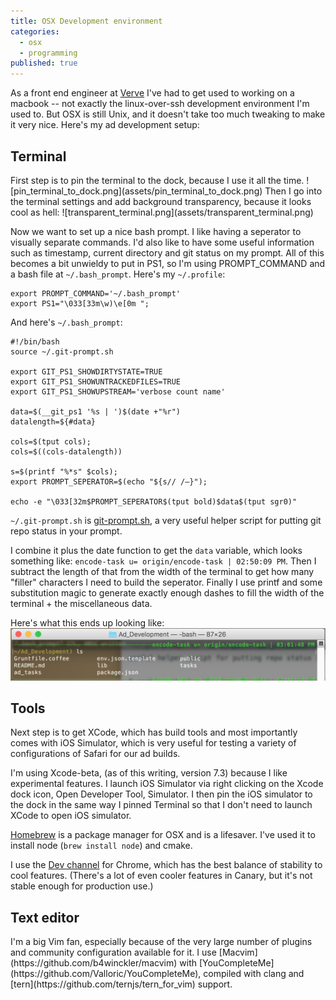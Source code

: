 ```yaml
---
title: OSX Development environment
categories: 
  - osx
  - programming
published: true
---
```


As a front end engineer at [Verve](https://vervemobile.com) I've had to get used to working on a macbook -- not exactly the linux-over-ssh development environment I'm used to. But OSX is still Unix, and it doesn't take too much tweaking to make it very nice. Here's my ad development setup:
<h2>Terminal</h2>
First step is to pin the terminal to the dock, because I use it all the time.
![pin_terminal_to_dock.png](assets/pin_terminal_to_dock.png)
Then I go into the terminal settings and add background transparency, because it looks cool as hell:
![transparent_terminal.png](assets/transparent_terminal.png)

Now we want to set up a nice bash prompt. I like having a seperator to visually separate commands. I'd also like to have some useful information such as timestamp, current directory and git status on my prompt. All of this becomes a bit unwieldy to put in PS1, so I'm using PROMPT_COMMAND and a bash file at `~/.bash_prompt`. 
Here's my `~/.profile`:

    export PROMPT_COMMAND='~/.bash_prompt'
    export PS1="\033[33m\w)\e[0m ";
    
And here's `~/.bash_prompt`:

    #!/bin/bash
    source ~/.git-prompt.sh
    
    export GIT_PS1_SHOWDIRTYSTATE=TRUE
    export GIT_PS1_SHOWUNTRACKEDFILES=TRUE
    export GIT_PS1_SHOWUPSTREAM='verbose count name'
    
    data=$(__git_ps1 '%s | ')$(date +"%r")
    datalength=${#data}
    
    cols=$(tput cols);
    cols=$((cols-datalength))
    
    s=$(printf "%*s" $cols);
    export PROMPT_SEPERATOR=$(echo "${s// /―}");
    
    echo -e "\033[32m$PROMPT_SEPERATOR$(tput bold)$data$(tput sgr0)"

`~/.git-prompt.sh` is <a href="https://raw.githubusercontent.com/git/git/master/contrib/completion/git-prompt.sh">git-prompt.sh</a>, a very useful helper script for putting git repo status in your prompt.

I combine it plus the date function to get the `data` variable, which looks something like: `encode-task u= origin/encode-task | 02:50:09 PM`. Then I subtract the length of that from the width of the terminal to get how many "filler" characters I need to build the seperator. Finally I use printf and some substitution magic to generate exactly enough dashes to fill the width of the terminal + the miscellaneous data.

Here's what this ends up looking like:
![bash_prompt.png](assets/bash_prompt.png)

<h2>Tools</h2>
Next step is to get XCode, which has build tools and most importantly comes with iOS Simulator, which is very useful for testing a variety of configurations of Safari for our ad builds.

I'm using Xcode-beta, (as of this writing, version 7.3) because I like experimental features. I launch iOS Simulator via right clicking on the Xcode dock icon, Open Developer Tool, Simulator. I then pin the iOS simulator to the dock in the same way I pinned Terminal so that I don't need to launch XCode to open iOS simulator.

[Homebrew](http://brew.sh/) is a package manager for OSX and is a lifesaver. I've used it to install node (`brew install node`) and cmake.

I use the [Dev channel](https://www.google.com/chrome/browser/desktop/index.html?platform=mac&extra=devchannel) for Chrome, which has the best balance of stability to cool features. (There's a lot of even cooler features in Canary, but it's not stable enough for production use.)

<h2>Text editor</h2>
I'm a big Vim fan, especially because of the very large number of plugins and community configuration available for it. I use [Macvim](https://github.com/b4winckler/macvim) with [YouCompleteMe](https://github.com/Valloric/YouCompleteMe), compiled with clang and [tern](https://github.com/ternjs/tern_for_vim) support.

